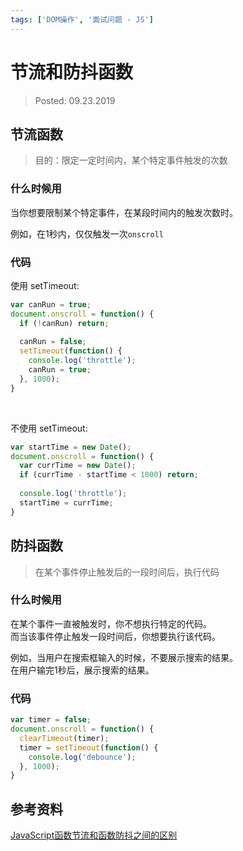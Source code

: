 ```yaml
---
tags: ['DOM操作', '面试问题 - JS']
---
```


# 节流和防抖函数

> Posted: 09.23.2019

<Tag />

## 节流函数

> 目的：限定一定时间内，某个特定事件触发的次数

### 什么时候用

当你想要限制某个特定事件，在某段时间内的触发次数时。

例如，在1秒内，仅仅触发一次`onscroll`

### 代码

使用 setTimeout:
```javascript
var canRun = true;
document.onscroll = function() {
  if (!canRun) return;
  
  canRun = false;
  setTimeout(function() {
    console.log('throttle');
    canRun = true;
  }, 1000);
}
```

<br />

不使用 setTimeout:
```javascript
var startTime = new Date();
document.onscroll = function() {
  var currTime = new Date();
  if (currTime - startTime < 1000) return;
  
  console.log('throttle');
  startTime = currTime;
}
```

## 防抖函数

> 在某个事件停止触发后的一段时间后，执行代码

### 什么时候用

在某个事件一直被触发时，你不想执行特定的代码。  
而当该事件停止触发一段时间后，你想要执行该代码。

例如，当用户在搜索框输入的时候，不要展示搜索的结果。  
在用户输完1秒后，展示搜索的结果。

### 代码

```javascript
var timer = false;
document.onscroll = function() {
  clearTimeout(timer);
  timer = setTimeout(function() {
    console.log('debounce');
  }, 1000);
}
```

## 参考资料

[JavaScript函数节流和函数防抖之间的区别](https://www.cnblogs.com/walls/p/6399837.html)

<Disqus />